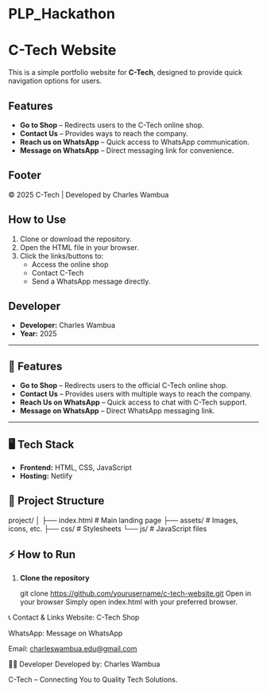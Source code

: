 
# PLP_Hackathon

# C-Tech Website

This is a simple portfolio website for **C-Tech**, designed to provide quick navigation options for users.

## Features

- **Go to Shop** – Redirects users to the C-Tech online shop.
- **Contact Us** – Provides ways to reach the company.
- **Reach us on WhatsApp** – Quick access to WhatsApp communication.
- **Message on WhatsApp** – Direct messaging link for convenience.

## Footer

© 2025 C-Tech | Developed by Charles Wambua


## How to Use

1. Clone or download the repository.
2. Open the HTML file in your browser.
3. Click the links/buttons to:
   - Access the online shop
   - Contact C-Tech
   - Send a WhatsApp message directly.

## Developer

- **Developer:** Charles Wambua
- **Year:** 2025

---




## 🚀 Features

- **Go to Shop** – Redirects users to the official C-Tech online shop.
- **Contact Us** – Provides users with multiple ways to reach the company.
- **Reach Us on WhatsApp** – Quick access to chat with C-Tech support.
- **Message on WhatsApp** – Direct WhatsApp messaging link.

---

## 🖥️ Tech Stack

- **Frontend:** HTML, CSS, JavaScript
- **Hosting:** Netlify



## 📂 Project Structure

project/
│
├── index.html # Main landing page
├── assets/ # Images, icons, etc.
├── css/ # Stylesheets
└── js/ # JavaScript files




## ⚡ How to Run

1. **Clone the repository**
   
   git clone https://github.com/yourusername/c-tech-website.git
Open in your browser
Simply open index.html with your preferred browser.

📞 Contact & Links
Website: C-Tech Shop

WhatsApp: Message on WhatsApp

Email: charleswambua.edu@gmail.com

🧑‍💻 Developer
Developed by: Charles Wambua


C-Tech – Connecting You to Quality Tech Solutions.

